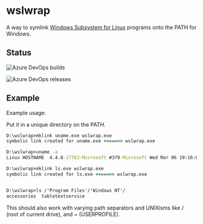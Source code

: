 # wslwrap

A way to symlink [Windows Subsystem for Linux](https://docs.microsoft.com/en-us/windows/wsl/faq) programs onto the PATH for Windows.

## Status

![Azure DevOps builds](https://img.shields.io/azure-devops/build/TheGoddessInari/332a0b97-a83e-434c-89d7-6bac0fcfb508/3.svg?logo=azure-devops)

![Azure DevOps releases](https://img.shields.io/azure-devops/release/TheGoddessInari/332a0b97-a83e-434c-89d7-6bac0fcfb508/1/1.svg?logo=azure-devops)

## Example

Example usage:

Put it in a unique directory on the PATH.

```cmd
D:\wslwrap>mklink uname.exe wslwrap.exe
symbolic link created for uname.exe <<===>> wslwrap.exe

D:\wslwrap>uname -a
Linux HOSTNAME  4.4.0-17763-Microsoft #379-Microsoft Wed Mar 06 19:16:00 PST 2019 x86_64 x86_64 x86_64 GNU/Linux

D:\wslwrap>mklink ls.exe wslwrap.exe
symbolic link created for ls.exe <<===>> wslwrap.exe


D:\wslwrap>ls /'Program Files'/'Windows NT'/
accessories  tabletextservice
```

This should also work with varying path separators and UNIXisms like / (root of current drive), and ~ (USERPROFILE).
